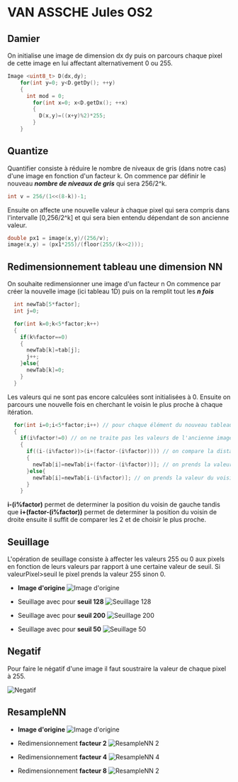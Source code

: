# VAN ASSCHE Jules OS2

## Damier

On initialise une image de dimension dx dy puis on parcours chaque pixel de cette image
en lui affectant alternativement 0 ou 255.
```C++
Image <uint8_t> D(dx,dy);
    for(int y=0; y<D.getDy(); ++y)
    {
      int mod = 0;
        for(int x=0; x<D.getDx(); ++x)
        {
          D(x,y)=((x+y)%2)*255;
        }
    }
```

## Quantize

Quantifier consiste à réduire le nombre de niveaux de gris (dans notre cas) d'une image
en fonction d'un facteur k.
On commence par définir le nouveau ***nombre de niveaux de gris*** qui sera 256/2^k.
```C++
int v = 256/(1<<(8-k))-1;
```
Ensuite on affecte une nouvelle valeur à chaque pixel qui sera compris dans l'intervalle [0,256/2^k] 
et qui sera bien entendu dépendant de son ancienne valeur.

```C++
double px1 = image(x,y)/(256/v);
image(x,y) = (px1*255)/(floor(255/(k<<2)));
```


## Redimensionnement tableau une dimension NN

On souhaite redimensionner une image d'un facteur n
On commence par créer la nouvelle image (ici tableau 1D) puis on la remplit tout les ***n fois***

```C++
  int newTab[5*factor];
  int j=0;

  for(int k=0;k<5*factor;k++) 
  {
    if(k%factor==0)
    {
      newTab[k]=tab[j];
      j++;
    }else{
      newTab[k]=0;
    }
  }
```
Les valeurs qui ne sont pas encore calculées sont initialisées à 0.
Ensuite on parcours une nouvelle fois en cherchant le voisin le plus proche à chaque itération.
```C++
  for(int i=0;i<5*factor;i++) // pour chaque élément du nouveau tableau
  {
    if(i%factor!=0) // on ne traite pas les valeurs de l'ancienne image
    {
      if((i-(i%factor))>(i+(factor-(i%factor)))) // on compare la distance du voisin de droite et du voisin de gauche
      {
        newTab[i]=newTab[i+(factor-(i%factor))]; // on prends la valeur du voisin de droite
      }else{
        newTab[i]=newTab[i-(i%factor)]; // on prends la valeur du voisin de gauche
      }
    }
```

**i-(i%factor)** permet de determiner la position du voisin de gauche
tandis que **i+(factor-(i%factor))** permet de determiner la position du voisin de droite
ensuite il suffit de comparer les 2 et de choisir le plus proche.

## Seuillage

L'opération de seuillage consiste à affecter les valeurs 255 ou 0 aux pixels 
en fonction de leurs valeurs par rapport à une certaine valeur de seuil.
Si valeurPixel>seuil le pixel prends la valeur 255 sinon 0.

* **Image d'origine**
![Image d'origine](./src/lena.pgm)

* Seuillage avec pour **seuil 128**
![Seuillage 128](https://git.unistra.fr/j.vanassche/P4y/tree/master/TP1/src/resultats/seuillage128.pgm)

* Seuillage avec pour **seuil 200**
![Seuillage 200](./src/resultats/seuillage200.pgm)

* Seuillage avec pour **seuil 50**
![Seuillage 50](./src/resultats/seuillage50.pgm)


## Negatif

Pour faire le négatif d'une image il faut soustraire la valeur de chaque pixel à 255.

![Negatif](./src/resultats/negatif.pgm)

## ResampleNN


* **Image d'origine**
![Image d'origine](./src/lena.pgm)
 
* Redimensionnement **facteur 2**
![ResampleNN 2](./src/resultats/resampleNN2.PGM)

* Redimensionnement **facteur 4**
![ResampleNN 4](./src/resultats/resampleNN4.PGM)

* Redimensionnement **facteur 8**
![ResampleNN 2](./src/resultats/resampleNN8.PGM)







